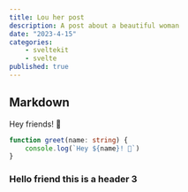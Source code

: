 ```yaml
---
title: Lou her post
description: A post about a beautiful woman
date: "2023-4-15"
categories:
    - sveltekit
    - svelte
published: true
---
```


## Markdown

Hey friends! 👋

```ts
function greet(name: string) {
	console.log(`Hey ${name}! 👋`)
}
```

### Hello friend this is a header 3
